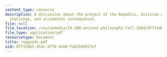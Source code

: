 ```yaml
---
content_type: resource
description: A discussion about the project of the Republic, division of goods, Glaucon's
  challenge, and accidental consequences.
file: null
file_location: /coursemedia/24-200-ancient-philosophy-fall-2004/07f33db3454cbf7b4cb6fab350d917ef_repgoods.pdf
file_type: application/pdf
resourcetype: Document
title: repgoods.pdf
uid: 07f33db3-454c-bf7b-4cb6-fab350d917ef
---
```

